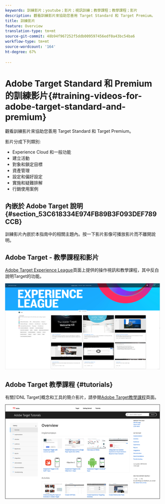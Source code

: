 ```yaml
---
keywords: 訓練影片；youtube；影片；視訊訓練；教學課程；教學課程；影片
description: 觀看訓練影片來協助您善用 Target Standard 和 Target Premium。
title: 訓練影片
feature: Overview
translation-type: tm+mt
source-git-commit: 48b94f967252f5ddb009597456edf0a43bc54ba6
workflow-type: tm+mt
source-wordcount: '164'
ht-degree: 67%

---
```



# Adobe Target Standard 和 Premium 的訓練影片{#training-videos-for-adobe-target-standard-and-premium}

觀看訓練影片來協助您善用 Target Standard 和 Target Premium。

影片分成下列類別:

* Experience Cloud 和一般功能
* 建立活動
* 對象和鎖定目標
* 資產管理
* 設定和偏好設定
* 實施和疑難排解
* 行銷使用案例

## 內嵌於 Adobe Target 說明 {#section_53C618334E974FB89B3F093DEF789CCB}

訓練影片內嵌於本指南中的相關主題內。按一下影片影像可播放影片而不離開說明。

## Adobe Target - 教學課程和影片

[Adobe Target Experience League](https://guided.adobe.com/#recommended/solutions/target)頁面上提供的操作視訊和教學課程，其中反白說明Target的功能。

![Experience League 影片](/help/c-intro/assets/experience-league.png)

## Adobe Target 教學課程  {#tutorials}

有關[!DNL Target]概念和工具的簡介影片，請參閱[Adobe Target教學課程](https://experienceleague.adobe.com/docs/target-learn/tutorials/overview.html)頁面。

![Adobe Target 教學課程](/help/c-intro/assets/adobe-target-tutorials-new.png)
